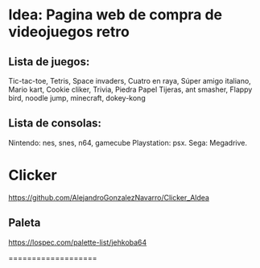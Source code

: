 # Idea: Pagina web de compra de videojuegos retro

## Lista de juegos: 
Tic-tac-toe,
Tetris,
Space invaders,
Cuatro en raya,
Súper amigo italiano,
Mario kart,
Cookie cliker,
Trivia,
Piedra Papel Tijeras,
ant smasher,
Flappy bird,
noodle jump,
minecraft,
dokey-kong
## Lista de consolas:
Nintendo: nes, snes, n64, gamecube
Playstation: psx.
Sega: Megadrive.


# Clicker
https://github.com/AlejandroGonzalezNavarro/Clicker_Aldea
## Paleta  
https://lospec.com/palette-list/jehkoba64

===================
